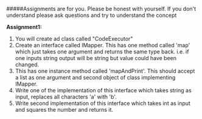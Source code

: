 #####Assignments are for you. 
Please be honest with yourself. If you don't understand please ask questions and try to 
understand the concept

__Assignment1:__
1. You will create ad class called "CodeExecutor"
2. Create an interface called IMapper. This has one method called 'map' which just takes one argument and returns the 
    same type back. i.e. if one inputs string output will be string but value could have been changed. 
3. This has one instance method called 'mapAndPrint'. This should accept a list as one argument and second object of class 
    implementing IMapper.
4. Write one of the implementation of this interface which takes string as input, replaces all characters 'a' with 'b'.
5. Write second implementation of this interface which takes int as input and squares the number and returns it.